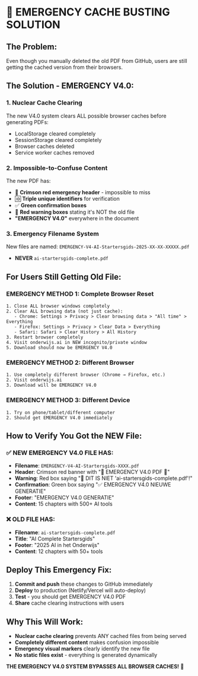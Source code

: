 # 🚨 EMERGENCY CACHE BUSTING SOLUTION

## The Problem:
Even though you manually deleted the old PDF from GitHub, users are still getting the cached version from their browsers.

## The Solution - EMERGENCY V4.0:

### 1. **Nuclear Cache Clearing**
The new V4.0 system clears ALL possible browser caches before generating PDFs:
- LocalStorage cleared completely
- SessionStorage cleared completely  
- Browser caches deleted
- Service worker caches removed

### 2. **Impossible-to-Confuse Content**
The new PDF has:
- 🚨 **Crimson red emergency header** - impossible to miss
- 🆔 **Triple unique identifiers** for verification
- ✅ **Green confirmation boxes** 
- 🚫 **Red warning boxes** stating it's NOT the old file
- **"EMERGENCY V4.0"** everywhere in the document

### 3. **Emergency Filename System**
New files are named: `EMERGENCY-V4-AI-Startersgids-2025-XX-XX-XXXXX.pdf`
- **NEVER** `ai-startersgids-complete.pdf`

## For Users Still Getting Old File:

### EMERGENCY METHOD 1: Complete Browser Reset
```
1. Close ALL browser windows completely
2. Clear ALL browsing data (not just cache):
   - Chrome: Settings > Privacy > Clear browsing data > "All time" > Everything
   - Firefox: Settings > Privacy > Clear Data > Everything  
   - Safari: Safari > Clear History > All History
3. Restart browser completely
4. Visit onderwijs.ai in NEW incognito/private window
5. Download should now be EMERGENCY V4.0
```

### EMERGENCY METHOD 2: Different Browser
```
1. Use completely different browser (Chrome → Firefox, etc.)
2. Visit onderwijs.ai
3. Download will be EMERGENCY V4.0
```

### EMERGENCY METHOD 3: Different Device  
```
1. Try on phone/tablet/different computer
2. Should get EMERGENCY V4.0 immediately
```

## How to Verify You Got the NEW File:

### ✅ NEW EMERGENCY V4.0 FILE HAS:
- **Filename**: `EMERGENCY-V4-AI-Startersgids-XXXX.pdf`
- **Header**: Crimson red banner with "🚨 EMERGENCY V4.0 PDF 🚨"
- **Warning**: Red box saying "🚫 DIT IS NIET 'ai-startersgids-complete.pdf'!"
- **Confirmation**: Green box saying "✅ EMERGENCY V4.0 NIEUWE GENERATIE"
- **Footer**: "EMERGENCY V4.0 GENERATIE"
- **Content**: 15 chapters with 500+ AI tools

### ❌ OLD FILE HAS:
- **Filename**: `ai-startersgids-complete.pdf` 
- **Title**: "AI Complete Startersgids"
- **Footer**: "2025 AI in het Onderwijs"
- **Content**: 12 chapters with 50+ tools

## Deploy This Emergency Fix:

1. **Commit and push** these changes to GitHub immediately
2. **Deploy** to production (Netlify/Vercel will auto-deploy)
3. **Test** - you should get EMERGENCY V4.0 PDF
4. **Share** cache clearing instructions with users

## Why This Will Work:

- **Nuclear cache clearing** prevents ANY cached files from being served
- **Completely different content** makes confusion impossible  
- **Emergency visual markers** clearly identify the new file
- **No static files exist** - everything is generated dynamically

**THE EMERGENCY V4.0 SYSTEM BYPASSES ALL BROWSER CACHES!** 🚨